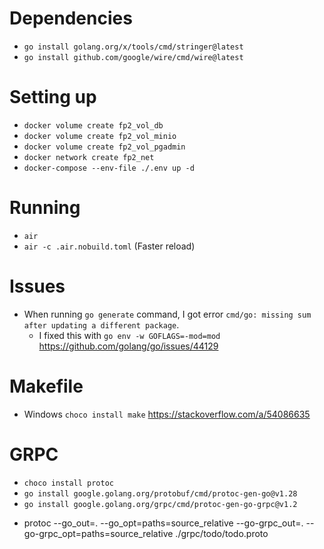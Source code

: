 # Dependencies

- `go install golang.org/x/tools/cmd/stringer@latest`
- `go install github.com/google/wire/cmd/wire@latest`

# Setting up

- `docker volume create fp2_vol_db`
- `docker volume create fp2_vol_minio`
- `docker volume create fp2_vol_pgadmin`
- `docker network create fp2_net`
- `docker-compose --env-file ./.env up -d`

# Running

- `air`
- `air -c .air.nobuild.toml` (Faster reload)

# Issues

- When running `go generate` command, I got error `cmd/go: missing sum after updating a different package`.
  - I fixed this with `go env -w GOFLAGS=-mod=mod` https://github.com/golang/go/issues/44129

# Makefile

- Windows `choco install make` https://stackoverflow.com/a/54086635

# GRPC

- `choco install protoc`
- `go install google.golang.org/protobuf/cmd/protoc-gen-go@v1.28`
- `go install google.golang.org/grpc/cmd/protoc-gen-go-grpc@v1.2`
<!-- - `protoc --proto_path=. --go_out=./grpc/todo ./grpc/proto/todo.proto` -->

- protoc --go_out=. --go_opt=paths=source_relative --go-grpc_out=. --go-grpc_opt=paths=source_relative ./grpc/todo/todo.proto
